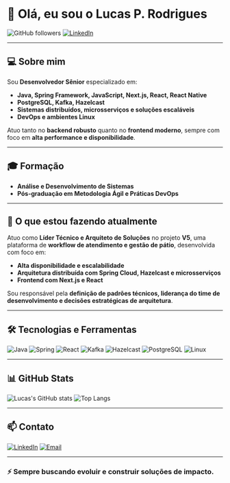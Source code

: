 # 👋 Olá, eu sou o Lucas P. Rodrigues

![GitHub followers](https://img.shields.io/github/followers/lucasrodrigues?style=social)
[![LinkedIn](https://img.shields.io/badge/LinkedIn-Lucas%20Rodrigues-0A66C2?logo=linkedin&style=flat-square&logoColor=white)](https://www.linkedin.com/in/lucas-rodrigues-521060191)

---

## 💻 Sobre mim

Sou **Desenvolvedor Sênior** especializado em:

- **Java, Spring Framework, JavaScript, Next.js, React, React Native**
- **PostgreSQL, Kafka, Hazelcast**
- **Sistemas distribuídos, microsserviços e soluções escaláveis**
- **DevOps e ambientes Linux**

Atuo tanto no **backend robusto** quanto no **frontend moderno**, sempre com foco em **alta performance e disponibilidade**.

---

## 🎓 Formação

- **Análise e Desenvolvimento de Sistemas**
- **Pós-graduação em Metodologia Ágil e Práticas DevOps**

---

## 🚀 O que estou fazendo atualmente

Atuo como **Líder Técnico e Arquiteto de Soluções** no projeto **V5**, uma plataforma de **workflow de atendimento e gestão de pátio**, desenvolvida com foco em:

- **Alta disponibilidade e escalabilidade**
- **Arquitetura distribuída com Spring Cloud, Hazelcast e microsserviços**
- **Frontend com Next.js e React**

Sou responsável pela **definição de padrões técnicos, liderança do time de desenvolvimento e decisões estratégicas de arquitetura**.

---

## 🛠️ Tecnologias e Ferramentas

![Java](https://img.shields.io/badge/Java-21-007396?logo=java&logoColor=white)
![Spring](https://img.shields.io/badge/Spring-Framework-6DB33F?logo=spring&logoColor=white)
![React](https://img.shields.io/badge/React-Next.js-61DAFB?logo=react&logoColor=white)
![Kafka](https://img.shields.io/badge/Apache%20Kafka-Event%20Streaming-231F20?logo=apachekafka&logoColor=white)
![Hazelcast](https://img.shields.io/badge/Hazelcast-In%20Memory%20Data%20Grid-005896)
![PostgreSQL](https://img.shields.io/badge/PostgreSQL-Database-336791?logo=postgresql&logoColor=white)
![Linux](https://img.shields.io/badge/Linux-DevOps-FCC624?logo=linux&logoColor=black)

---

## 📊 GitHub Stats

![Lucas's GitHub stats](https://github-readme-stats.vercel.app/api?username=lucasrodrigues19&show_icons=true&theme=radical)
![Top Langs](https://github-readme-stats.vercel.app/api/top-langs/?username=lucasrodrigues19&layout=compact&theme=radical)

---

## 📫 Contato

[![LinkedIn](https://img.shields.io/badge/-Lucas%20Rodrigues-0A66C2?style=for-the-badge&logo=linkedin&logoColor=white)](https://www.linkedin.com/in/lucas-rodrigues-521060191)
[![Email](https://img.shields.io/badge/-Email-0078D4?style=for-the-badge&logo=microsoftoutlook&logoColor=white)](mailto:lucasp.rodrigues@uni9.edu.br)

---

### ⚡ **Sempre buscando evoluir e construir soluções de impacto.**
